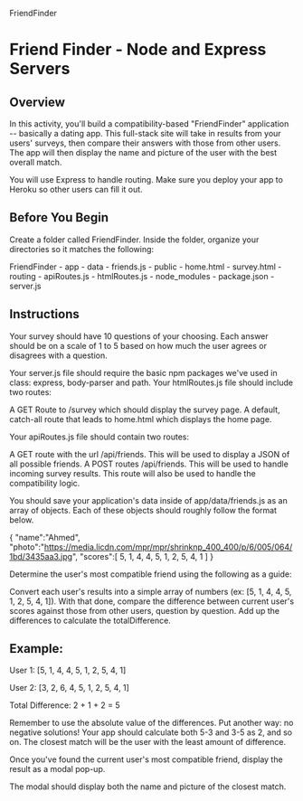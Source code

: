 FriendFinder
# Friend Finder - Node and Express Servers

## Overview
In this activity, you'll build a compatibility-based "FriendFinder" application -- basically a dating app. This full-stack site will take in results from your users' surveys, then compare their answers with those from other users. The app will then display the name and picture of the user with the best overall match.

You will use Express to handle routing. Make sure you deploy your app to Heroku so other users can fill it out.

## Before You Begin

Create a folder called FriendFinder. Inside the folder, organize your directories so it matches the following:

FriendFinder - app - data - friends.js - public - home.html - survey.html - routing - apiRoutes.js - htmlRoutes.js - node_modules - package.json - server.js

## Instructions
Your survey should have 10 questions of your choosing. Each answer should be on a scale of 1 to 5 based on how much the user agrees or disagrees with a question.

Your server.js file should require the basic npm packages we've used in class: express, body-parser and path. Your htmlRoutes.js file should include two routes:

A GET Route to /survey which should display the survey page. A default, catch-all route that leads to home.html which displays the home page.

Your apiRoutes.js file should contain two routes:

A GET route with the url /api/friends. This will be used to display a JSON of all possible friends. A POST routes /api/friends. This will be used to handle incoming survey results. This route will also be used to handle the compatibility logic.

You should save your application's data inside of app/data/friends.js as an array of objects. Each of these objects should roughly follow the format below.

{ "name":"Ahmed", "photo":"https://media.licdn.com/mpr/mpr/shrinknp_400_400/p/6/005/064/1bd/3435aa3.jpg", "scores":[ 5, 1, 4, 4, 5, 1, 2, 5, 4, 1 ] }

Determine the user's most compatible friend using the following as a guide:

Convert each user's results into a simple array of numbers (ex: [5, 1, 4, 4, 5, 1, 2, 5, 4, 1]). With that done, compare the difference between current user's scores against those from other users, question by question. Add up the differences to calculate the totalDifference.

## Example:

User 1: [5, 1, 4, 4, 5, 1, 2, 5, 4, 1]

User 2: [3, 2, 6, 4, 5, 1, 2, 5, 4, 1]

Total Difference: 2 + 1 + 2 = 5

Remember to use the absolute value of the differences. Put another way: no negative solutions! Your app should calculate both 5-3 and 3-5 as 2, and so on. The closest match will be the user with the least amount of difference.

Once you've found the current user's most compatible friend, display the result as a modal pop-up.

The modal should display both the name and picture of the closest match.



